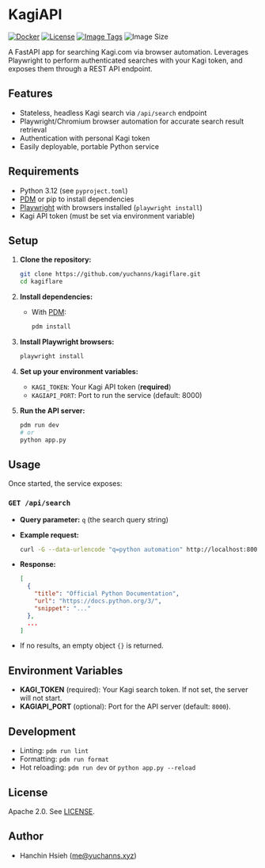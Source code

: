 # KagiAPI

[![Docker](https://img.shields.io/badge/docker-ready-blue.svg)](https://www.docker.com/)
[![License](https://img.shields.io/badge/license-Apache%202.0-blue.svg)](LICENSE)
[![Image Tags](https://ghcr-badge.yuchanns.xyz/yuchanns/kagiapi/tags?ignore=latest)](https://ghcr.io/yuchanns/kagiapi)
![Image Size](https://ghcr-badge.yuchanns.xyz/yuchanns/kagiapi/size)

A FastAPI app for searching Kagi.com via browser automation. Leverages Playwright to perform authenticated searches with your Kagi token, and exposes them through a REST API endpoint.

## Features
- Stateless, headless Kagi search via `/api/search` endpoint
- Playwright/Chromium browser automation for accurate search result retrieval
- Authentication with personal Kagi token
- Easily deployable, portable Python service

## Requirements
- Python 3.12 (see `pyproject.toml`)
- [PDM](https://pdm.fming.dev) or pip to install dependencies
- [Playwright](https://playwright.dev/) with browsers installed (`playwright install`)
- Kagi API token (must be set via environment variable)

## Setup
1. **Clone the repository:**
   ```sh
   git clone https://github.com/yuchanns/kagiflare.git
   cd kagiflare
   ```
2. **Install dependencies:**
   - With [PDM](https://pdm.fming.dev):
     ```sh
     pdm install
     ```
3. **Install Playwright browsers:**
   ```sh
   playwright install
   ```
4. **Set up your environment variables:**
   - `KAGI_TOKEN`: Your Kagi API token (**required**)
   - `KAGIAPI_PORT`: Port to run the service (default: 8000)

5. **Run the API server:**
   ```sh
   pdm run dev
   # or
   python app.py
   ```

## Usage
Once started, the service exposes:

### `GET /api/search`
- **Query parameter:** `q` (the search query string)
- **Example request:**

  ```sh
  curl -G --data-urlencode "q=python automation" http://localhost:8000/api/search
  ```
- **Response:**
  ```json
  [
    {
      "title": "Official Python Documentation",
      "url": "https://docs.python.org/3/",
      "snippet": "..."
    },
    ...
  ]
  ```
- If no results, an empty object `{}` is returned.

## Environment Variables
- **KAGI_TOKEN** (required): Your Kagi search token. If not set, the server will not start.
- **KAGIAPI_PORT** (optional): Port for the API server (default: `8000`).

## Development
- Linting: `pdm run lint`
- Formatting: `pdm run format`
- Hot reloading: `pdm run dev` or `python app.py --reload`

## License
Apache 2.0. See [LICENSE](LICENSE).

## Author
- Hanchin Hsieh ([me@yuchanns.xyz](mailto:me@yuchanns.xyz))

